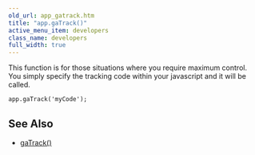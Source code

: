 ```yaml
---
old_url: app_gatrack.htm
title: "app.gaTrack()"
active_menu_item: developers
class_name: developers
full_width: true
---
```



This function is for those situations where you require maximum control. You simply specify the tracking code within your javascript and it will be called.

    app.gaTrack('myCode');
     
   

## See Also

 - [gaTrack()](/developers/documentation/scripting-apis/client-api/app-functions/gatrack)

